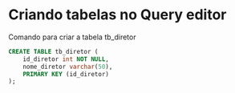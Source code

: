 # Criando tabelas no Query editor

Comando para criar a tabela tb_diretor
```sql 
CREATE TABLE tb_diretor (
    id_diretor int NOT NULL,
    nome_diretor varchar(50),
    PRIMARY KEY (id_diretor)
);
```

